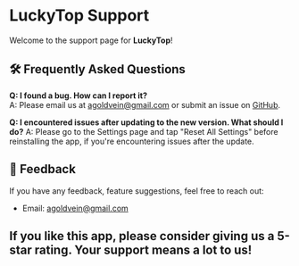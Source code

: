 # LuckyTop Support

Welcome to the support page for **LuckyTop**!

## 🛠 Frequently Asked Questions

**Q: I found a bug. How can I report it?**  
A: Please email us at [agoldvein@gmail.com](mailto:agoldvein@gmail.com) or submit an issue on [GitHub](https://github.com/tlucky999/app-support/issues).

**Q: I encountered issues after updating to the new version. What should I do?**
A: Please go to the Settings page and tap "Reset All Settings" before reinstalling the app, if you're encountering issues after the update.

## 💬 Feedback

If you have any feedback, feature suggestions, feel free to reach out:

- Email: [agoldvein@gmail.com](mailto:agoldvein@gmail.com)

## If you like this app, please consider giving us a 5-star rating. Your support means a lot to us!
